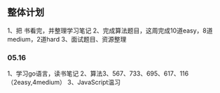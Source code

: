 ## 整体计划
1、把<Head First Go> 书看完，并整理学习笔记
2、完成算法题目，这周完成10道easy，8道medium，2道hard
3、面试题目、资源整理

### 05.16
1、学习go语言，读书笔记
2、算法3、567、733、695、617、116（2easy,4medium）
3、JavaScript温习